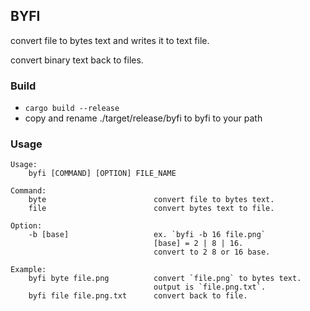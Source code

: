 ## BYFI

convert file to bytes text and writes it to text file.

convert binary text back to files.

### Build

- `cargo build --release`
- copy and rename ./target/release/byfi to byfi to your path

### Usage

```
Usage:
    byfi [COMMAND] [OPTION] FILE_NAME

Command:
    byte                        convert file to bytes text.
    file                        convert bytes text to file.

Option:
    -b [base]                   ex. `byfi -b 16 file.png` 
                                [base] = 2 | 8 | 16.
                                convert to 2 8 or 16 base.

Example:
    byfi byte file.png          convert `file.png` to bytes text.
                                output is `file.png.txt`.
    byfi file file.png.txt      convert back to file.
 
```